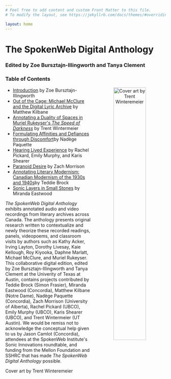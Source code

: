 ```yaml
---
# Feel free to add content and custom Front Matter to this file.
# To modify the layout, see https://jekyllrb.com/docs/themes/#overriding-theme-defaults

layout: home
---
```

# The SpokenWeb Digital Anthology 
### Edited by Zoe Bursztajn-Illingworth and Tanya Clement 

### Table of Contents

<p align="center"><img align="right" width="45%" height="45%" alt="Cover art by Trent Winteremeier" src="https://user-images.githubusercontent.com/70542175/234410382-cab5cffe-8fd7-4831-a6c4-8e5069dc6ad0.png"/></p>


<ul>
 <li><a href="https://hipstas.github.io/anthology-introduction/">Introduction</a> by Zoe Bursztajn-Illingworth</li>

<li><a href="https://hipstas.github.io/out-of-the-cage-michael-mcclure-and-the-digital-lyric-archive/">Out of the Cage: Michael McClure and the Digital Lyric Archive</a> by Matthew Kilbane </li>

 <li><a href="https://hipstas.github.io/The-speed-of-darkness/">Annotating a Duality of Spaces in Muriel Rukeyser's <i>The Speed of Darkness</i></a> by Trent Wintermeier</li> 

 <li><a href="https://hipstas.github.io/performance-reading-acker/">Formulating Affinities and Defiances through Discomfort</a>by Nadège Paquette</li> 

 <li><a href="https://hipstas.github.io/hearing-lived-experience/">Hearing Lived Experience</a> by Rachel Pickard, Emily Murphy, and Karis Shearer</li>

<li><a href="https://zachmorrison.github.io/Roy-Kiyooka-Classroom-Visit-University-of-Alberta-1977/">Paranoid Desire</a> by Zach Morrison </li>

<li><a href="https://hipstas.github.io/sfu-poetry-panel">Annotating Literary Modernism: Canadian Modernism of the 1930s and 1940s</a>by Teddie Brock</li>

 <li><a href="https://hipstas.github.io/small-stones-sonic-layers/">Sonic Layers in Small Stones</a> by Miranda Eastwood </li>
 </ul>

*The SpokenWeb Digital Anthology* exhibits annotated audio and video recordings from literary archives across Canada. The anthology presents original research written to contextualize and newly theorize these recorded readings, panels, videopoems, and classroom visits by authors such as Kathy Acker, Irving Layton, Dorothy Livesay, Kaie Kellough, Roy Kiyooka, Daphne Marlatt, Michael McClure, and Muriel Rukeyser. This collaborative digital edition, edited by Zoe Bursztajn-Illingworth and Tanya Clement at the Univerity of Texas at Austin, contains projects contributed by Teddie Brock (Simon Frasier), Miranda Eastwood (Concordia), Matthew Kilbane (Notre Dame), Nadège Paquette (Concordia), Zach Morrison (University of Alberta), Rachel Pickard (UBCO), Emily Murphy (UBCO), Karis Shearer (UBCO), and Trent Wintermeier (UT Austin). We would be remiss not to acknowledge the conceptual help given to us by Jason Camlot (Concordia), attendees at the SpokenWeb Institute's Sonic Innovations roundtable, and funding from the Mellon Foundation and SSHRC that has made *The SpokenWeb Digital Anthology* possible. 
 <p>Cover art by Trent Winteremeier</p>

